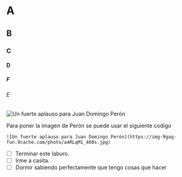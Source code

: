 # A
## B
### C
#### D
##### F
###### E

![Un fuerte aplauso para Juan Domingo Perón](https://img-9gag-fun.9cache.com/photo/a4RLqM1_460s.jpg)

Para poner la imagen de Perón se puede usar el siguiente codigo
```
![Un fuerte aplauso para Juan Domingo Perón](https://img-9gag-fun.9cache.com/photo/a4RLqM1_460s.jpg)
```

- [ ] Terminar este laburo.
- [ ] Irme a casita.
- [ ] Dormir sabiendo perfectamente que tengo cosas que hacer
